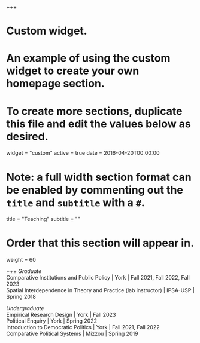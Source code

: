 +++
# Custom widget.
# An example of using the custom widget to create your own homepage section.
# To create more sections, duplicate this file and edit the values below as desired.
widget = "custom"
active = true
date = 2016-04-20T00:00:00

# Note: a full width section format can be enabled by commenting out the `title` and `subtitle` with a `#`.
title = "Teaching"
subtitle = ""

# Order that this section will appear in.
weight = 60

+++
*Graduate*  
Comparative Institutions and Public Policy | York | Fall 2021, Fall 2022, Fall 2023    
Spatial Interdependence in Theory and Practice (lab instructor) | IPSA-USP | Spring 2018    

*Undergraduate*  
Empirical Research Design | York | Fall 2023  
Political Enquiry | York | Spring 2022  
Introduction to Democratic Politics | York | Fall 2021, Fall 2022  
Comparative Political Systems | Mizzou | Spring 2019  
